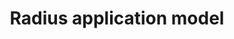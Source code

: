 ---
type: docs
title: "Radius application model"
linkTitle: "App model"
description: "Learn how to model your applications with the Radius application model"
weight: 200
---